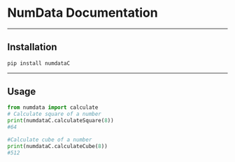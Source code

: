 # NumData Documentation
* * *
## Installation
```python
pip install numdataC
```
* * *
## Usage
```python
from numdata import calculate
# Calculate square of a number
print(numdataC.calculateSquare(8))
#64

#Calculate cube of a number
print(numdataC.calculateCube(8))
#512
```